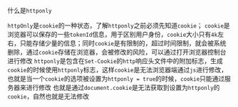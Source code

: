 什么是`httponly`

`httpOnly`是`cookie`的一种状态，了解`httponly`之前必须先知道`cookie`；
`cookie`是浏览器可以保存的一些`tokenId`信息，用于区别用户身份，`cookie`大小只有`4k`左右，只能存储少量的信息；同时`cookie`是有限制的，超过时间限制，就会被系统删除，通过`cookie`存储在浏览器，会被修改的风险，可以通过打开浏览器控制台进行修改
`httponly`是包含在`Set-Cookie`的`http`响应头文件中的附加标志，生成`cookie`的时候使用`httponly`标志，这样`cookie`是无法浏览器端通过`js`进行修改，也就是当一个`cookie`的选项被设置为`httponly = true`的时候，`cookie`只能通过服务器来进行修改
也就是通过`document.cookie`是无法获取到设置为`httponly`的`cookie`，自然也就是无法修改